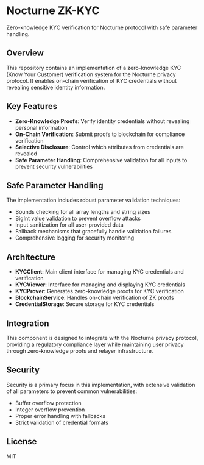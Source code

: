 # Nocturne ZK-KYC

Zero-knowledge KYC verification for Nocturne protocol with safe parameter handling.

## Overview

This repository contains an implementation of a zero-knowledge KYC (Know Your Customer) verification system for the Nocturne privacy protocol. It enables on-chain verification of KYC credentials without revealing sensitive identity information.

## Key Features

- **Zero-Knowledge Proofs**: Verify identity credentials without revealing personal information
- **On-Chain Verification**: Submit proofs to blockchain for compliance verification
- **Selective Disclosure**: Control which attributes from credentials are revealed
- **Safe Parameter Handling**: Comprehensive validation for all inputs to prevent security vulnerabilities

## Safe Parameter Handling

The implementation includes robust parameter validation techniques:

- Bounds checking for all array lengths and string sizes
- BigInt value validation to prevent overflow attacks
- Input sanitization for all user-provided data
- Fallback mechanisms that gracefully handle validation failures
- Comprehensive logging for security monitoring

## Architecture

- **KYCClient**: Main client interface for managing KYC credentials and verification
- **KYCViewer**: Interface for managing and displaying KYC credentials
- **KYCProver**: Generates zero-knowledge proofs for KYC verification
- **BlockchainService**: Handles on-chain verification of ZK proofs
- **CredentialStorage**: Secure storage for KYC credentials

## Integration

This component is designed to integrate with the Nocturne privacy protocol, providing a regulatory compliance layer while maintaining user privacy through zero-knowledge proofs and relayer infrastructure.

## Security

Security is a primary focus in this implementation, with extensive validation of all parameters to prevent common vulnerabilities:
- Buffer overflow protection
- Integer overflow prevention
- Proper error handling with fallbacks
- Strict validation of credential formats

## License

MIT
